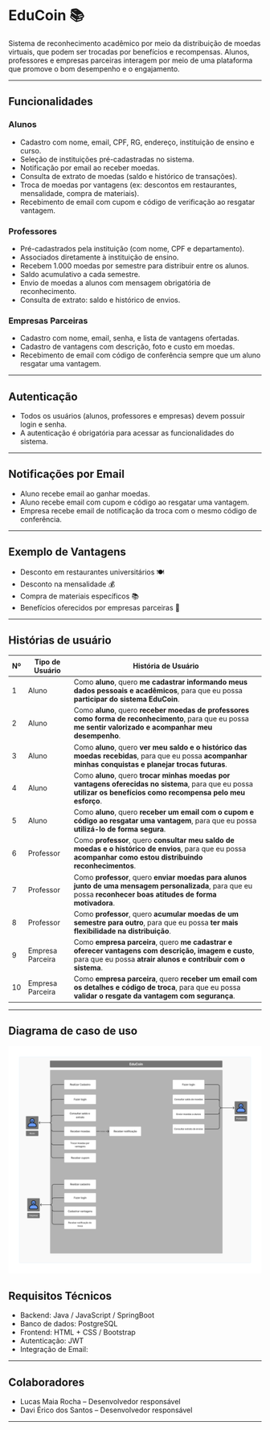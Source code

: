 #  EduCoin 📚

Sistema de reconhecimento acadêmico por meio da distribuição de moedas virtuais, que podem ser trocadas por benefícios e recompensas. Alunos, professores e empresas parceiras interagem por meio de uma plataforma que promove o bom desempenho e o engajamento.

---

##  Funcionalidades

###  Alunos
- Cadastro com nome, email, CPF, RG, endereço, instituição de ensino e curso.
- Seleção de instituições pré-cadastradas no sistema.
- Notificação por email ao receber moedas.
- Consulta de extrato de moedas (saldo e histórico de transações).
- Troca de moedas por vantagens (ex: descontos em restaurantes, mensalidade, compra de materiais).
- Recebimento de email com cupom e código de verificação ao resgatar vantagem.

###  Professores
- Pré-cadastrados pela instituição (com nome, CPF e departamento).
- Associados diretamente à instituição de ensino.
- Recebem 1.000 moedas por semestre para distribuir entre os alunos.
- Saldo acumulativo a cada semestre.
- Envio de moedas a alunos com mensagem obrigatória de reconhecimento.
- Consulta de extrato: saldo e histórico de envios.

###  Empresas Parceiras
- Cadastro com nome, email, senha, e lista de vantagens ofertadas.
- Cadastro de vantagens com descrição, foto e custo em moedas.
- Recebimento de email com código de conferência sempre que um aluno resgatar uma vantagem.

---

##  Autenticação

- Todos os usuários (alunos, professores e empresas) devem possuir login e senha.
- A autenticação é obrigatória para acessar as funcionalidades do sistema.

---

##  Notificações por Email

- Aluno recebe email ao ganhar moedas.
- Aluno recebe email com cupom e código ao resgatar uma vantagem.
- Empresa recebe email de notificação da troca com o mesmo código de conferência.

---

##  Exemplo de Vantagens

- Desconto em restaurantes universitários 🍽️
- Desconto na mensalidade 💰
- Compra de materiais específicos 📚
- Benefícios oferecidos por empresas parceiras 🏢

---

## Histórias de usuário 

| Nº | Tipo de Usuário     | História de Usuário                                                                                   |
|----|----------------------|--------------------------------------------------------------------------------------------------------|
| 1  | Aluno                | Como **aluno**, quero **me cadastrar informando meus dados pessoais e acadêmicos**, para que eu possa **participar do sistema EduCoin**. |
| 2  | Aluno                | Como **aluno**, quero **receber moedas de professores como forma de reconhecimento**, para que eu possa **me sentir valorizado e acompanhar meu desempenho**. |
| 3  | Aluno                | Como **aluno**, quero **ver meu saldo e o histórico das moedas recebidas**, para que eu possa **acompanhar minhas conquistas e planejar trocas futuras**. |
| 4  | Aluno                | Como **aluno**, quero **trocar minhas moedas por vantagens oferecidas no sistema**, para que eu possa **utilizar os benefícios como recompensa pelo meu esforço**. |
| 5  | Aluno                | Como **aluno**, quero **receber um email com o cupom e código ao resgatar uma vantagem**, para que eu possa **utilizá-lo de forma segura**. |
| 6  | Professor            | Como **professor**, quero **consultar meu saldo de moedas e o histórico de envios**, para que eu possa **acompanhar como estou distribuindo reconhecimentos**. |
| 7  | Professor            | Como **professor**, quero **enviar moedas para alunos junto de uma mensagem personalizada**, para que eu possa **reconhecer boas atitudes de forma motivadora**. |
| 8  | Professor            | Como **professor**, quero **acumular moedas de um semestre para outro**, para que eu possa **ter mais flexibilidade na distribuição**. |
| 9  | Empresa Parceira     | Como **empresa parceira**, quero **me cadastrar e oferecer vantagens com descrição, imagem e custo**, para que eu possa **atrair alunos e contribuir com o sistema**. |
| 10 | Empresa Parceira     | Como **empresa parceira**, quero **receber um email com os detalhes e código de troca**, para que eu possa **validar o resgate da vantagem com segurança**. |

---

## Diagrama de caso de uso

<img src="Diagramas/diagram-user-case.jpg" alt="Diagrama de caso de uso" width="700px">

##  Requisitos Técnicos 

- Backend: Java / JavaScript / SpringBoot
- Banco de dados: PostgreSQL 
- Frontend: HTML + CSS / Bootstrap
- Autenticação: JWT 
- Integração de Email: 

---

##  Colaboradores

- Lucas Maia Rocha – Desenvolvedor responsável  
- Davi Érico dos Santos – Desenvolvedor responsável  

---

